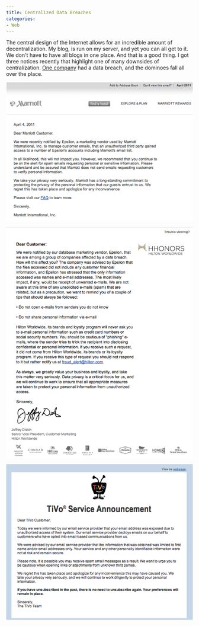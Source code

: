 ```yaml
---
title: Centralized Data Breaches
categories:
- Web
---
```


The central design of the Internet allows for an incredible amount of decentralization. My blog, is run on my server, and yet you can all get to it. We don't have to have all blogs in one place. And that is a good thing.
I got three notices recently that highlight one of many downsides of centralization. [One company](http://www.epsilon.com/) had a data breach, and the dominoes fall all over the place.
<!-- more -->
[![](/assets/posts/2011/marriott-oops.png)](/assets/posts/2011/marriott-oops.png)

[![](/assets/posts/2011/hhonors-oops.png)](/assets/posts/2011/hhonors-oops.png)

[![](/assets/posts/2011/tivo-oops.png)](/assets/posts/2011/tivo-oops.png)
